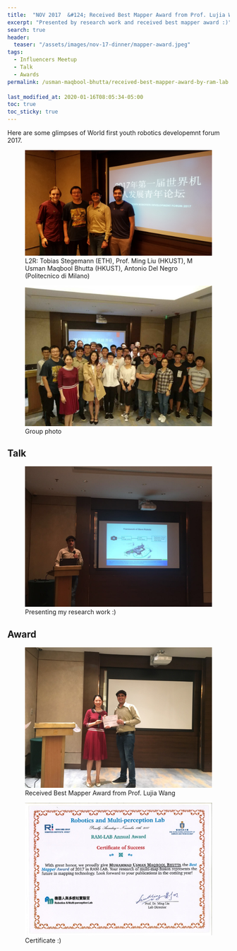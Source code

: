 ```yaml
---
title:  "NOV 2017  &#124; Received Best Mapper Award from Prof. Lujia Wang at Shangri-La Shenzhen, China"
excerpt: "Presented by research work and received best mapper award :)"
search: true
header:
  teaser: "/assets/images/nov-17-dinner/mapper-award.jpeg"
tags: 
  - Influencers Meetup
  - Talk
  - Awards
permalink: /usman-maqbool-bhutta/received-best-mapper-award-by-ram-lab

last_modified_at: 2020-01-16T08:05:34-05:00
toc: true
toc_sticky: true
---
```

Here are some glimpses of World first youth robotics developemnt forum 2017.

<figure>
    <a href="/assets/images/nov-17-dinner/20171118_162134.jpg"><img src="/assets/images/nov-17-dinner/20171118_162134.jpg"></a>
    <figcaption>L2R: Tobias Stegemann (ETH), Prof. Ming Liu (HKUST), M Usman Maqbool Bhutta (HKUST), Antonio Del Negro (Politecnico di Milano)</figcaption>
</figure>


<figure>
    <a href="/assets/images/nov-17-dinner/roboyouth.jpg"><img src="/assets/images/nov-17-dinner/roboyouth.jpg"></a>
    <figcaption>Group photo</figcaption>
</figure>

## Talk

<figure>
    <a href="/assets/images/nov-17-dinner/presentation.jpg"><img src="/assets/images/nov-17-dinner/presentation.jpg"></a>
    <figcaption>Presenting my research work :)</figcaption>
</figure>

## Award

<figure>
    <a href="/assets/images/nov-17-dinner/mapper-award.jpeg"><img src="/assets/images/nov-17-dinner/mapper-award.jpeg"></a>
    <figcaption>Received Best Mapper Award from Prof. Lujia Wang</figcaption>
</figure>

<figure>
    <a href="/assets/images/Certificates/ram-lab annual 2017 award_001.jpg"><img src="/assets/images/Certificates/ram-lab annual 2017 award_001.jpg"></a>
    <figcaption>Certificate :)</figcaption>
</figure>